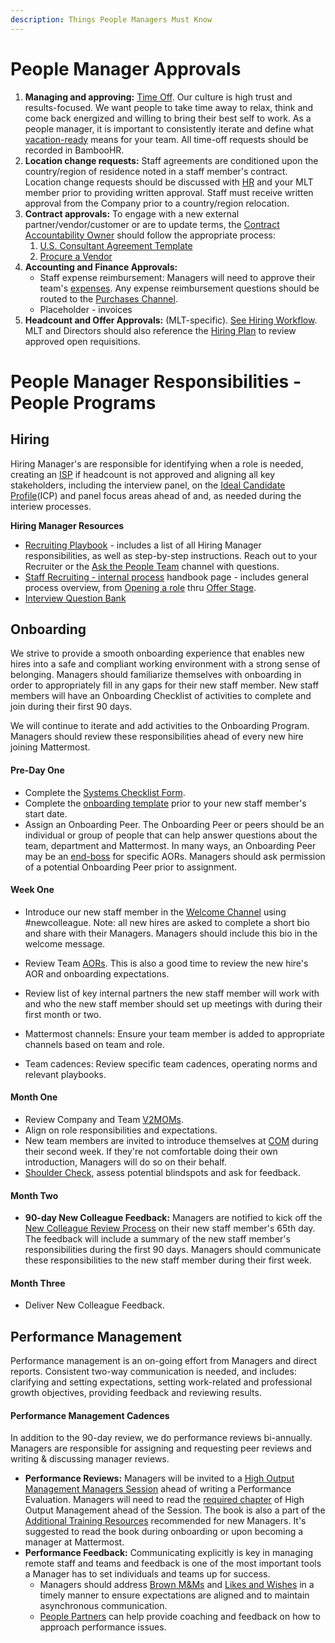 ```yaml
---
description: Things People Managers Must Know
---
```


# People Manager Approvals

1. **Managing and approving:** [Time Off](https://handbook.mattermost.com/operations/people/working-at-mattermost/paid-time-off#communicating-time-off). Our culture is high trust and results-focused. We want people to take time away to relax, think and come back energized and willing to bring their best self to work. As a people manager, it is important to consistently iterate and define what [vacation-ready](https://handbook.mattermost.com/operations/people/working-at-mattermost#5-be-the-change-you-want-to-see) means for your team. All time-off requests should be recorded in BambooHR.
2. **Location change requests:** Staff agreements are conditioned upon the country/region of residence noted in a staff member's contract. Location change requests should be discussed with [HR](mailto:%20hr@mattermost.com) and your MLT member prior to providing written approval. Staff must receive written approval from the Company prior to a country/region relocation.
3. **Contract approvals:** To engage with a new external partner/vendor/customer or are to update terms, the [Contract Accountability Owner](https://handbook.mattermost.com/operations/operations/company-agreements#what-are-e-sign-completion-expectations) should follow the appropriate process:
   1. [U.S. Consultant Agreement Template](https://handbook.mattermost.com/operations/finance/risk-management/mattermost-templated-agreements#mattermost-u-s-consulting-agreements)
   2. [Procure a Vendor](https://handbook.mattermost.com/company/how-to-guides-for-staff/how-to-purchase/how-to-procure-a-vendor-contract#procuring-a-vendor)
4. **Accounting and Finance Approvals:**
   * Staff expense reimbursement: Managers will need to approve their team's  [expenses](https://handbook.mattermost.com/company/how-to-guides-for-staff/how-to-spend-company-money/how-to-use-expensify#when-approving-an-expense-report). Any expense reimbursement questions should be routed to the [Purchases Channel](https://community.mattermost.com/private-core/channels/purchases).
   * Placeholder - invoices
6. **Headcount and Offer Approvals:** \(MLT-specific\). [See Hiring Workflow](https://handbook.mattermost.com/operations/people#key-channels-and-resources). MLT and Directors should also reference the [Hiring Plan](https://docs.google.com/spreadsheets/d/1ApYjf13A-ji9gvr13EIxGet6iMwfGo9YWYkVuDsiumA/edit#gid=355968799) to review approved open requisitions.

# People Manager Responsibilities - People Programs

## Hiring 

Hiring Manager's are responsible for identifying when a role is needed, creating an [ISP](https://handbook.mattermost.com/operations/operations/company-processes/issue-solution) if headcount is not approved and aligning all key stakeholders, including the interview panel, on the [Ideal Candidate Profile](https://handbook.mattermost.com/contributors/join-us/staff-recruiting#ideal-candidate-profile-icp)(ICP) and panel focus areas ahead of and, as needed during the interiew processes.  

**Hiring Manager Resources**

* [Recruiting Playbook](https://docs.google.com/document/d/1ziIFoI0dB0_WZZHBeGAy0BLNMafl0jGAdQ6Z7QA3Ah8/edit#heading=h.7m7dbckempjx) - includes a list of all Hiring Manager responsibilities, as well as step-by-step instructions. Reach out to your Recruiter or the [Ask the People Team](https://community.mattermost.com/private-core/channels/ask-people-team) channel with questions. 
* [Staff Recruiting - internal process](https://handbook.mattermost.com/contributors/join-us/staff-recruiting) handbook page - includes general process overview, from [Opening a role](https://handbook.mattermost.com/contributors/join-us/staff-recruiting#role-description) thru [Offer Stage](https://handbook.mattermost.com/contributors/join-us/staff-recruiting#offer-approval-process).
* [Interview Question Bank](https://docs.google.com/spreadsheets/d/1FhW-IQxzPFc92RNPfjsTQJv35i8lSzvmwuRhysVVhIY/edit#gid=1384264678) 

## Onboarding

We strive to provide a smooth onboarding experience that enables new hires into a safe and compliant working environment with a strong sense of belonging. Managers should familiarize themselves with onboarding in order to appropriately fill in any gaps for their new staff member. New staff members will have an Onboarding Checklist of activities to complete and join during their first 90 days.

We will continue to iterate and add activities to the Onboarding Program. Managers should review these responsibilities ahead of every new hire joining Mattermost. 

#### Pre-Day One

* Complete the [Systems Checklist Form](https://forms.gle/HhR6LyLrtGdDEZaQ7).
* Complete the [onboarding template](https://docs.google.com/spreadsheets/d/1OebRdaPStfmJL8mWiFKubmikQEJVk6wLu83W0z4Alec/edit#gid=0) prior to your new staff member's start date.
* Assign an Onboarding Peer. The Onboarding Peer or peers should be an individual or group of people that can help answer questions about the team, department and Mattermost. In many ways, an Onboarding Peer may be an [end-boss](https://handbook.mattermost.com/company/about-mattermost/mindsets#mini-boss-end-boss) for specific AORs. Managers should ask permission of a potential Onboarding Peer prior to assignment.

#### Week One

* Introduce our new staff member in the [Welcome Channel](https://community.mattermost.com/private-core/channels/welcome) using #newcolleague. Note: all new hires are asked to complete a short bio and share with their Managers. Managers should include this bio in the welcome message.

* Review Team [AORs](https://handbook.mattermost.com/operations/operations/areas-of-responsibility). This is also a good time to review the new hire's AOR and onboarding expectations.
* Review list of key internal partners the new staff member will work with and who the new staff member should set up meetings with during their first month or two.
* Mattermost channels: Ensure your team member is added to appropriate channels based on team and role.
* Team cadences: Review specific team cadences, operating norms and relevant playbooks.

#### Month One

* Review Company and Team [V2MOMs](https://handbook.mattermost.com/company/how-to-guides-for-staff/how-to-v2mom).
* Align on role responsibilities and expectations.
* New team members are invited to introduce themselves at [COM](https://handbook.mattermost.com/operations/operations/company-cadence#customer-obsession-meeting-aka-com) during their second week. If they're not comfortable doing their own introduction, Managers will do so on their behalf.
* [Shoulder Check](https://handbook.mattermost.com/company/about-mattermost/mindsets#shoulder-check), assess potential blindspots and ask for feedback.

#### Month Two

* **90-day New Colleague Feedback:** Managers are notified to kick off the [New Colleague Review Process](https://handbook.mattermost.com/contributors/onboarding#new-colleague-90-day-feedback-process) on their new staff member's 65th day. The feedback will include a summary of the new staff member's responsibilities during the first 90 days. Managers should communicate these responsibilities to the new staff member during their first week.

#### Month Three

* Deliver New Colleague Feedback.

## Performance Management

Performance management is an on-going effort from Managers and direct reports. Consistent two-way communication is needed, and includes: clarifying and setting expectations, setting work-related and professional growth objectives, providing feedback and reviewing results.  

#### Performance Management Cadences

In addition to the 90-day review, we do performance reviews bi-annually. Managers are responsible for assigning and requesting peer reviews and writing & discussing manager reviews. 

* **Performance Reviews:** Managers will be invited to a [High Output Management Managers Session](https://handbook.mattermost.com/operations/people/performance-reviews-50#high-output-management) ahead of writing a Performance Evaluation. Managers will need to read the [required chapter](https://handbook.mattermost.com/operations/people/performance-reviews-50#high-output-management) of High Output Management ahead of the Session. The book is also a part of the [Additional Training Resources](https://docs.mattermost.com/process/training.html#additional-training-resources) recommended for new Managers. It's suggested to read the book during onboarding or upon becoming a manager at Mattermost.
* **Performance Feedback:** Communicating explicitly is key in managing remote staff and teams and feedback is one of the most important tools a Manager has to set individuals and teams up for success.
  * Managers should address [Brown M&Ms](https://handbook.mattermost.com/company/about-mattermost/mindsets#brown-m-and-ms) and [Likes and Wishes](https://handbook.mattermost.com/company/about-mattermost/mindsets#likes-and-wishes) in a timely manner to ensure expectations are aligned and to maintain asynchronous communication.
  * [People Partners](https://handbook.mattermost.com/operations/people#team) can help provide coaching and feedback on how to approach performance issues.
  
